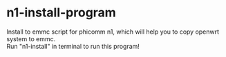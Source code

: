 # n1-install-program
Install to emmc script for phicomm n1, which will help you to copy openwrt system to emmc.  
Run "n1-install" in terminal to run this program!
